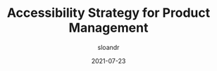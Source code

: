 ---
author: sloandr
date: 2021-07-23
publisher: tpginteractive
tags:
  - accessibility
  - meta
target_url: https://www.tpgi.com/accessibility-strategy-for-product-management/
title: Accessibility Strategy for Product Management
---